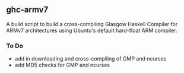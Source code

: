 ## ghc-armv7
A build script to build a cross-compiling Glasgow Haskell Compiler for ARMv7 architectures using Ubuntu's default hard-float ARM compiler.

### To Do
- add in downloading and cross-compiling of GMP and ncurses
- add MD5 checks for GMP and ncurses
